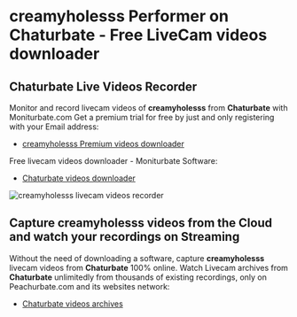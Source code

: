 # creamyholesss Performer on Chaturbate - Free LiveCam videos downloader

## Chaturbate Live Videos Recorder

Monitor and record livecam videos of **creamyholesss** from **Chaturbate** with Moniturbate.com
Get a premium trial for free by just and only registering with your Email address:
* [creamyholesss Premium videos downloader](https://moniturbate.com/request-demo-licence-key.html)

Free livecam videos downloader - Moniturbate Software:
* [Chaturbate videos downloader](https://moniturbate.com/moniturbate-download-software.html)

![creamyholesss livecam videos recorder](https://peachurnet.com/templates/moniturbate-software.png)


## Capture creamyholesss videos from the Cloud and watch your recordings on Streaming

Without the need of downloading a software, capture **creamyholesss** livecam videos from **Chaturbate** 100% online.
Watch Livecam archives from **Chaturbate** unlimitedly from thousands of existing recordings, only on Peachurbate.com and its websites network:
* [Chaturbate videos archives](https://peachurnet.com/)